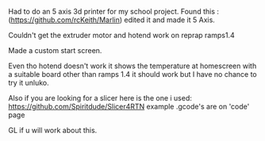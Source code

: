Had to do an 5 axis 3d printer for my school project. Found this :(https://github.com/rcKeith/Marlin) edited it and made it 5 Axis. 

Couldn't get the extruder motor and hotend work on reprap ramps1.4

Made a custom start screen.

Even tho hotend doesn't work it shows the temperature at homescreen with a suitable board other than ramps 1.4 it should work but I have no chance to try it unluko.

Also if you are looking for a slicer here is the one i used: https://github.com/Spiritdude/Slicer4RTN example .gcode's are on 'code' page


GL if u will work about this.
